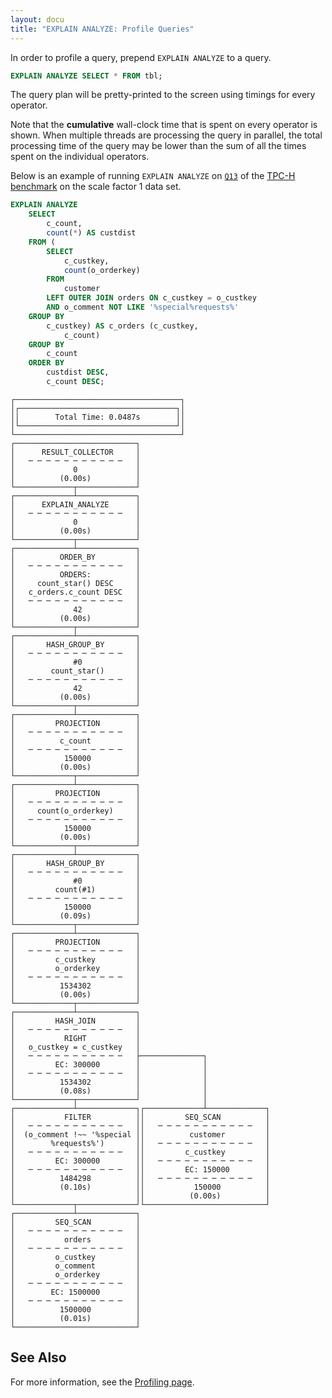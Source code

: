 ```yaml
---
layout: docu
title: "EXPLAIN ANALYZE: Profile Queries"
---
```


In order to profile a query, prepend `EXPLAIN ANALYZE` to a query.

```sql
EXPLAIN ANALYZE SELECT * FROM tbl;
```

The query plan will be pretty-printed to the screen using timings for every operator.

Note that the **cumulative** wall-clock time that is spent on every operator is shown. When multiple threads are processing the query in parallel, the total processing time of the query may be lower than the sum of all the times spent on the individual operators.

Below is an example of running `EXPLAIN ANALYZE` on [`Q13`](https://github.com/duckdb/duckdb/blob/main/extension/tpch/dbgen/queries/q13.sql) of the [TPC-H benchmark](../../extensions/tpch) on the scale factor 1 data set.

```sql
EXPLAIN ANALYZE
    SELECT
        c_count,
        count(*) AS custdist
    FROM (
        SELECT
            c_custkey,
            count(o_orderkey)
        FROM
            customer
        LEFT OUTER JOIN orders ON c_custkey = o_custkey
        AND o_comment NOT LIKE '%special%requests%'
    GROUP BY
        c_custkey) AS c_orders (c_custkey,
            c_count)
    GROUP BY
        c_count
    ORDER BY
        custdist DESC,
        c_count DESC;
```

```text
┌─────────────────────────────────────┐
│┌───────────────────────────────────┐│
││        Total Time: 0.0487s        ││
│└───────────────────────────────────┘│
└─────────────────────────────────────┘
┌───────────────────────────┐
│      RESULT_COLLECTOR     │
│   ─ ─ ─ ─ ─ ─ ─ ─ ─ ─ ─   │
│             0             │
│          (0.00s)          │
└─────────────┬─────────────┘
┌─────────────┴─────────────┐
│      EXPLAIN_ANALYZE      │
│   ─ ─ ─ ─ ─ ─ ─ ─ ─ ─ ─   │
│             0             │
│          (0.00s)          │
└─────────────┬─────────────┘
┌─────────────┴─────────────┐
│          ORDER_BY         │
│   ─ ─ ─ ─ ─ ─ ─ ─ ─ ─ ─   │
│          ORDERS:          │
│     count_star() DESC     │
│   c_orders.c_count DESC   │
│   ─ ─ ─ ─ ─ ─ ─ ─ ─ ─ ─   │
│             42            │
│          (0.00s)          │
└─────────────┬─────────────┘
┌─────────────┴─────────────┐
│       HASH_GROUP_BY       │
│   ─ ─ ─ ─ ─ ─ ─ ─ ─ ─ ─   │
│             #0            │
│        count_star()       │
│   ─ ─ ─ ─ ─ ─ ─ ─ ─ ─ ─   │
│             42            │
│          (0.00s)          │
└─────────────┬─────────────┘
┌─────────────┴─────────────┐
│         PROJECTION        │
│   ─ ─ ─ ─ ─ ─ ─ ─ ─ ─ ─   │
│          c_count          │
│   ─ ─ ─ ─ ─ ─ ─ ─ ─ ─ ─   │
│           150000          │
│          (0.00s)          │
└─────────────┬─────────────┘
┌─────────────┴─────────────┐
│         PROJECTION        │
│   ─ ─ ─ ─ ─ ─ ─ ─ ─ ─ ─   │
│     count(o_orderkey)     │
│   ─ ─ ─ ─ ─ ─ ─ ─ ─ ─ ─   │
│           150000          │
│          (0.00s)          │
└─────────────┬─────────────┘
┌─────────────┴─────────────┐
│       HASH_GROUP_BY       │
│   ─ ─ ─ ─ ─ ─ ─ ─ ─ ─ ─   │
│             #0            │
│         count(#1)         │
│   ─ ─ ─ ─ ─ ─ ─ ─ ─ ─ ─   │
│           150000          │
│          (0.09s)          │
└─────────────┬─────────────┘
┌─────────────┴─────────────┐
│         PROJECTION        │
│   ─ ─ ─ ─ ─ ─ ─ ─ ─ ─ ─   │
│         c_custkey         │
│         o_orderkey        │
│   ─ ─ ─ ─ ─ ─ ─ ─ ─ ─ ─   │
│          1534302          │
│          (0.00s)          │
└─────────────┬─────────────┘
┌─────────────┴─────────────┐
│         HASH_JOIN         │
│   ─ ─ ─ ─ ─ ─ ─ ─ ─ ─ ─   │
│           RIGHT           │
│   o_custkey = c_custkey   │
│   ─ ─ ─ ─ ─ ─ ─ ─ ─ ─ ─   ├──────────────┐
│         EC: 300000        │              │
│   ─ ─ ─ ─ ─ ─ ─ ─ ─ ─ ─   │              │
│          1534302          │              │
│          (0.08s)          │              │
└─────────────┬─────────────┘              │
┌─────────────┴─────────────┐┌─────────────┴─────────────┐
│           FILTER          ││         SEQ_SCAN          │
│   ─ ─ ─ ─ ─ ─ ─ ─ ─ ─ ─   ││   ─ ─ ─ ─ ─ ─ ─ ─ ─ ─ ─   │
│  (o_comment !~~ '%special ││          customer         │
│        %requests%')       ││   ─ ─ ─ ─ ─ ─ ─ ─ ─ ─ ─   │
│   ─ ─ ─ ─ ─ ─ ─ ─ ─ ─ ─   ││         c_custkey         │
│         EC: 300000        ││   ─ ─ ─ ─ ─ ─ ─ ─ ─ ─ ─   │
│   ─ ─ ─ ─ ─ ─ ─ ─ ─ ─ ─   ││         EC: 150000        │
│          1484298          ││   ─ ─ ─ ─ ─ ─ ─ ─ ─ ─ ─   │
│          (0.10s)          ││           150000          │
│                           ││          (0.00s)          │
└─────────────┬─────────────┘└───────────────────────────┘
┌─────────────┴─────────────┐
│         SEQ_SCAN          │
│   ─ ─ ─ ─ ─ ─ ─ ─ ─ ─ ─   │
│           orders          │
│   ─ ─ ─ ─ ─ ─ ─ ─ ─ ─ ─   │
│         o_custkey         │
│         o_comment         │
│         o_orderkey        │
│   ─ ─ ─ ─ ─ ─ ─ ─ ─ ─ ─   │
│        EC: 1500000        │
│   ─ ─ ─ ─ ─ ─ ─ ─ ─ ─ ─   │
│          1500000          │
│          (0.01s)          │
└───────────────────────────┘
```

## See Also

For more information, see the [Profiling page](/dev/profiling).
